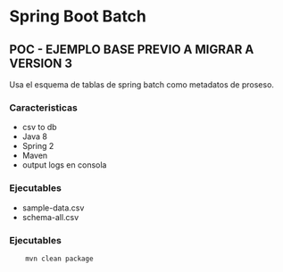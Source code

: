 # Spring Boot Batch

## POC - EJEMPLO BASE PREVIO A MIGRAR A VERSION 3

Usa el esquema de tablas de spring batch como metadatos de proseso.

### Caracteristicas 

- csv to db
- Java 8
- Spring 2
- Maven
- output logs en consola


### Ejecutables
- sample-data.csv
- schema-all.csv


### Ejecutables

```
    mvn clean package
```

